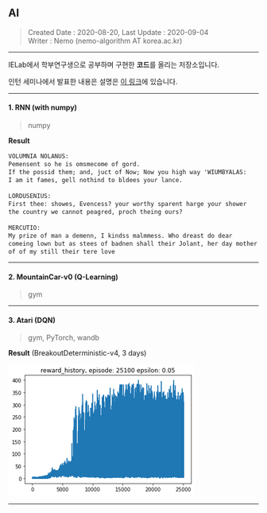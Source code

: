 ## AI
> Created Date : 2020-08-20, Last Update : 2020-09-04<br>
> Writer : Nemo (nemo-algorithm AT korea.ac.kr)

---

IELab에서 학부연구생으로 공부하며 구현한 **코드**를 올리는 저장소입니다.

인턴 세미나에서 발표한 내용은 설명은 [이 링크](https://github.com/Intelligence-Engineering-LAB-KU/Seminar/tree/master/summer_2020/intern1)에 있습니다.

---

#### 1. RNN (with numpy)

> numpy

**Result**

```
VOLUMNIA NOLANUS:
Pemensent so he is omsmecome of gord.
If the possid them; and, juct of Now; Now you high way 'WIUMBYALAS:
I am it fames, gell nothind to bldees your lance.

LORDUSENIUS:
First thee: showes, Evencess? your worthy sparent harge your shower the country we cannot peagred, proch theing ours?

MERCUTIO:
My prize of man a demenn, I kindss malmmess. Who dreast do dear comeing lown but as stees of badnen shall their Jolant, her day mother of of my still their tere love
```



---

#### 2. MountainCar-v0 (Q-Learning)

> gym


---

#### 3. Atari (DQN)

> gym, PyTorch, wandb

**Result** (BreakoutDeterministic-v4, 3 days)

![](image/DQN_Result.png)


---

